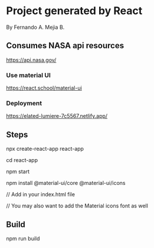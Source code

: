 # Project generated by React

By Fernando A. Mejia B.

## Consumes NASA api resources

https://api.nasa.gov/

### Use material UI

https://react.school/material-ui

### Deployment

https://elated-lumiere-7c5567.netlify.app/

## Steps

  npx create-react-app react-app

  cd react-app

  npm start
  
  npm install @material-ui/core @material-ui/icons
  
  // Add in your index.html file
  <link rel="stylesheet" href="https://fonts.googleapis.com/css?family=Roboto:300,400,500,700&display=swap" />
  // You may also want to add the Material icons font as well
  <link rel="stylesheet" href="https://fonts.googleapis.com/icon?family=Material+Icons" />
  
 ## Build
 
 npm run build
